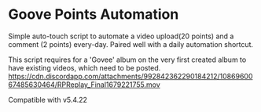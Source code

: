 # Goove Points Automation

Simple auto-touch script to automate a video upload(20 points) and a comment (2 points) every-day. Paired well with a daily automation shortcut. 

This script requires for a 'Govee' album on the very first created album to have existing videos, which need to be posted.
https://cdn.discordapp.com/attachments/992842362290184212/1086960067485630464/RPReplay_Final1679221755.mov

Compatible with v5.4.22
